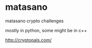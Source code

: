 # matasano
matasano crypto challenges

mostly in python, some might be in c++

http://cryptopals.com/
